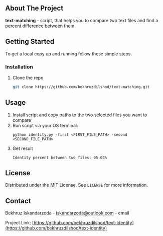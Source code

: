 <!--
*** Thanks for checking out the Best-README-Template. If you have a suggestion
*** that would make this better, please fork the repo and create a pull request
*** or simply open an issue with the tag "enhancement".
*** Thanks again! Now go create something AMAZING! :D
***
***
***
*** To avoid retyping too much info. Do a search and replace for the following:
*** github_username, repo_name, twitter_handle, email, project_title, project_description
-->



<!-- PROJECT SHIELDS -->
<!--
*** I'm using markdown "reference style" links for readability.
*** Reference links are enclosed in brackets [ ] instead of parentheses ( ).
*** See the bottom of this document for the declaration of the reference variables
*** for contributors-url, forks-url, etc. This is an optional, concise syntax you may use.
*** https://www.markdownguide.org/basic-syntax/#reference-style-links
-->

<!-- ABOUT THE PROJECT -->
## About The Project
**text-matching** - script, that helps you to compare two text files and find a percent difference between them

<!-- GETTING STARTED -->
## Getting Started

To get a local copy up and running follow these simple steps.

### Installation

1. Clone the repo
   ```sh
   git clone https://github.com/bekhruzdilshod/text-matching.git
   ```

<!-- USAGE EXAMPLES -->
## Usage
1. Install script and copy paths to the two selected files you want to compare    
2. Run script via your OS terminal:   
    ```shell
    python identity.py -first <FIRST_FILE_PATH> -second <SECOND_FILE_PATH>
   ```
3. Get result 
    ```shell
    Identity percent between two files: 95.04%
    ```

<!-- LICENSE -->
## License

Distributed under the MIT License. See `LICENSE` for more information.


<!-- CONTACT -->
## Contact

Bekhruz Iskandarzoda - [iskandarzoda@outlook.com](mailto://iskandarzoda@outlook.com) - email

Project Link: [https://github.com/bekhruzdilshod/text-identity](https://github.com/bekhruzdilshod/text-identity)


<!-- MARKDOWN LINKS & IMAGES -->
<!-- https://www.markdownguide.org/basic-syntax/#reference-style-links -->
[contributors-shield]: https://img.shields.io/github/contributors/github_username/repo.svg?style=for-the-badge
[contributors-url]: https://github.com/github_username/repo/graphs/contributors
[forks-shield]: https://img.shields.io/github/forks/github_username/repo.svg?style=for-the-badge
[forks-url]: https://github.com/github_username/repo/network/members
[stars-shield]: https://img.shields.io/github/stars/github_username/repo.svg?style=for-the-badge
[stars-url]: https://github.com/github_username/repo/stargazers
[issues-shield]: https://img.shields.io/github/issues/github_username/repo.svg?style=for-the-badge
[issues-url]: https://github.com/github_username/repo/issues
[license-shield]: https://img.shields.io/github/license/github_username/repo.svg?style=for-the-badge
[license-url]: https://github.com/github_username/repo/blob/master/LICENSE.txt
[linkedin-shield]: https://img.shields.io/badge/-LinkedIn-black.svg?style=for-the-badge&logo=linkedin&colorB=555
[linkedin-url]: https://linkedin.com/in/github_username
